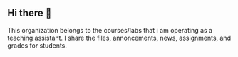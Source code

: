 ## Hi there 👋

This organization belongs to the courses/labs that i am operating as a teaching assistant. I share the files, annoncements, news, assignments, and grades for students.

